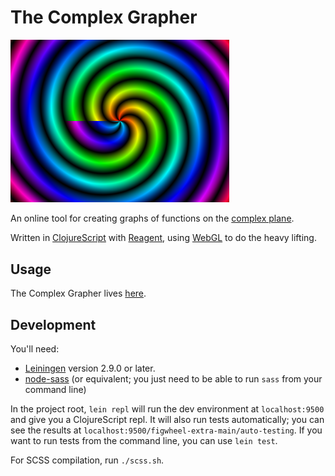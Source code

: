 # The Complex Grapher

<img src="/graph.png" width="350" alt="The function f(z) = (0.7955arg(z)+mag(z))e^(i*mag(z))" title="f(z) = (0.7955arg(z)+mag(z))*e^(i*mag(z))">

An online tool for creating graphs of functions on the [complex
plane](https://en.wikipedia.org/wiki/Complex_plane).

Written in [ClojureScript](https://github.com/clojure/clojurescript) with
[Reagent](https://github.com/reagent-project/reagent), using
[WebGL](https://developer.mozilla.org/en-US/docs/Web/API/WebGL_API) to do the
heavy lifting.

## Usage

The Complex Grapher lives [here](https://talbrenev.com/complexgrapher).

## Development

You'll need:
- [Leiningen](https://github.com/technomancy/leiningen) version 2.9.0 or later.
- [node-sass](https://www.npmjs.com/package/node-sass) (or equivalent; you just need to be able to run `sass` from your command line)

In the project root, `lein repl` will run the dev environment at
`localhost:9500` and give you a ClojureScript repl. It will also run tests
automatically; you can see the results at
`localhost:9500/figwheel-extra-main/auto-testing`. If you want to run tests
from the command line, you can use `lein test`.

For SCSS compilation, run `./scss.sh`.

